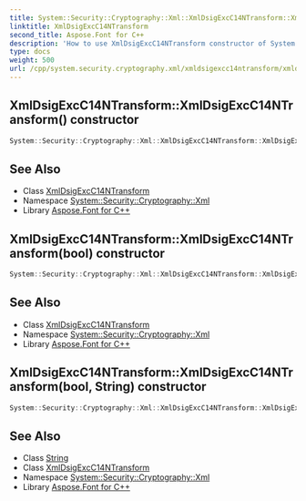 ```yaml
---
title: System::Security::Cryptography::Xml::XmlDsigExcC14NTransform::XmlDsigExcC14NTransform constructor
linktitle: XmlDsigExcC14NTransform
second_title: Aspose.Font for C++
description: 'How to use XmlDsigExcC14NTransform constructor of System::Security::Cryptography::Xml::XmlDsigExcC14NTransform class in C++.'
type: docs
weight: 500
url: /cpp/system.security.cryptography.xml/xmldsigexcc14ntransform/xmldsigexcc14ntransform/
---
```

## XmlDsigExcC14NTransform::XmlDsigExcC14NTransform() constructor




```cpp
System::Security::Cryptography::Xml::XmlDsigExcC14NTransform::XmlDsigExcC14NTransform()
```

## See Also

* Class [XmlDsigExcC14NTransform](../)
* Namespace [System::Security::Cryptography::Xml](../../)
* Library [Aspose.Font for C++](../../../)
## XmlDsigExcC14NTransform::XmlDsigExcC14NTransform(bool) constructor




```cpp
System::Security::Cryptography::Xml::XmlDsigExcC14NTransform::XmlDsigExcC14NTransform(bool includeComments)
```

## See Also

* Class [XmlDsigExcC14NTransform](../)
* Namespace [System::Security::Cryptography::Xml](../../)
* Library [Aspose.Font for C++](../../../)
## XmlDsigExcC14NTransform::XmlDsigExcC14NTransform(bool, String) constructor




```cpp
System::Security::Cryptography::Xml::XmlDsigExcC14NTransform::XmlDsigExcC14NTransform(bool includeComments, String inclusiveNamespacesPrefixList)
```

## See Also

* Class [String](../../../system/string/)
* Class [XmlDsigExcC14NTransform](../)
* Namespace [System::Security::Cryptography::Xml](../../)
* Library [Aspose.Font for C++](../../../)
